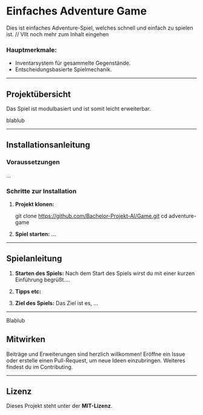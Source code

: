 
# Einfaches Adventure Game

Dies ist einfaches Adventure-Spiel, welches schnell und einfach zu spielen ist. // Vllt noch mehr zum Inhalt eingehen


### Hauptmerkmale:
- Inventarsystem für gesammelte Gegenstände.
- Entscheidungsbasierte Spielmechanik.
---

## Projektübersicht
Das Spiel ist modulbasiert und ist somit leicht erweiterbar.

blablub

---

## Installationsanleitung

### Voraussetzungen
  ...
  
### Schritte zur Installation
1. **Projekt klonen:**
  
   git clone https://github.com/Bachelor-Projekt-AI/Game.git
   cd adventure-game


2. **Spiel starten:**
 ...

---

## Spielanleitung

1. **Starten des Spiels:**
   Nach dem Start des Spiels wirst du mit einer kurzen Einführung begrüßt....

2. **Tipps etc:**


3. **Ziel des Spiels:**
   Das Ziel ist es, ...
---

Blablub
## Mitwirken

Beiträge und Erweiterungen sind herzlich willkommen! Eröffne ein Issue oder erstelle einen Pull-Request, um neue Ideen einzubringen. Weiteres findest du im Contributing.

---

## Lizenz

Dieses Projekt steht unter der **MIT-Lizenz**.
